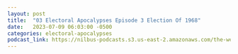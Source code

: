 ```yaml
---
layout: post
title:  "03 Electoral Apocalypses Episode 3 Election Of 1968"
date:   2023-07-09 06:03:00 -0500
categories: electoral-apocalypses
podcast_link: https://nilbus-podcasts.s3.us-east-2.amazonaws.com/the-well-trained-mind/Electoral%20Apocalypses/03%20Electoral%20Apocalypses%20Episode%203%20Election%20Of%201968.mp3
---
```


